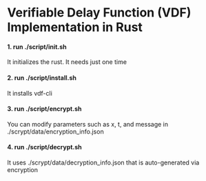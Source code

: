 # Verifiable Delay Function (VDF) Implementation in Rust

#### 1. run ./script/init.sh
It initializes the rust.
It needs just one time

#### 2. run ./script/install.sh
It installs vdf-cli

#### 3. run ./script/encrypt.sh
You can modify parameters such as x, t, and message in ./scrypt/data/encryption_info.json

#### 4. run ./script/decrypt.sh
It uses ./scrypt/data/decryption_info.json that is auto-generated via encryption
